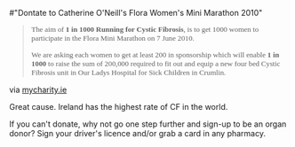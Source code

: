 #"Dontate to Catherine O'Neill's Flora Women's Mini Marathon 2010"


 <div class="posterous_bookmarklet_entry">
 <blockquote class="posterous_long_quote"><p><span style="font-family: Verdana; font-size: 10pt;"><span style="font-family: Verdana; font-size: 10pt;">The aim of <strong>1 in 1000 Running for Cystic Fibrosis</strong>, is to get 1000 women to participate in the Flora Mini Marathon on 7 June 2010.</span></span></p><span style="font-family: Verdana; font-size: 10pt;"><span style="font-family: Verdana; font-size: 10pt;">We are asking each women to get at least 200&nbsp;in sponsorship&nbsp;which</span></span><span style="font-family: Verdana; font-size: 10pt;"><span style="font-family: Verdana; font-size: 10pt;"><span style="font-family: Verdana; font-size: 10pt;"><span style="font-family: Verdana; font-size: 10pt;">&nbsp;will enable <strong>1 in 1000</strong> to&nbsp;raise the sum of 200,000 required to fit out and equip a new four bed Cystic Fibrosis unit in Our Ladys Hospital for Sick Children in Crumlin. </span></span></span></span></blockquote>

<div class="posterous_quote_citation">via <a href="http://www.mycharity.ie/event/catherine_oneills_mini_marathon2010/">mycharity.ie</a></div>
 <p>Great cause. Ireland has the highest rate of CF in the world.
</p><p>If you can't donate, why not go one step further and sign-up to be an organ donor? Sign your driver's licence and/or grab a card in any pharmacy.</p></div>
 